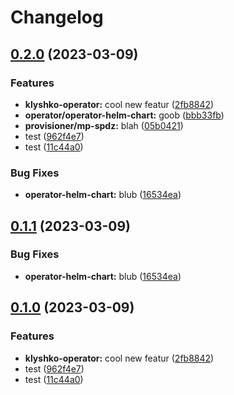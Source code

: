 # Changelog

## [0.2.0](https://github.com/strieflin/klyshko/compare/klyshko-mp-spdz-v0.1.1...klyshko-mp-spdz-v0.2.0) (2023-03-09)


### Features

* **klyshko-operator:** cool new featur ([2fb8842](https://github.com/strieflin/klyshko/commit/2fb8842a532e5d2987fb450b3cd09488f7da5e57))
* **operator/operator-helm-chart:** goob ([bbb33fb](https://github.com/strieflin/klyshko/commit/bbb33fb3e1212a082a09e95ab87066038b3d6d22))
* **provisioner/mp-spdz:** blah ([05b0421](https://github.com/strieflin/klyshko/commit/05b04212177dd21e027571bfe2d2a14ca99c2c8a))
* test ([962f4e7](https://github.com/strieflin/klyshko/commit/962f4e7847c88dc10e6bc2f0669950538d08aebf))
* test ([11c44a0](https://github.com/strieflin/klyshko/commit/11c44a080a81987a2558d20e1c5c29c47a8c3246))


### Bug Fixes

* **operator-helm-chart:** blub ([16534ea](https://github.com/strieflin/klyshko/commit/16534ea280063fc7316888be3b89b9f9c9e6dddc))

## [0.1.1](https://github.com/strieflin/klyshko/compare/mp-spdz-v0.1.0...mp-spdz-v0.1.1) (2023-03-09)


### Bug Fixes

* **operator-helm-chart:** blub ([16534ea](https://github.com/strieflin/klyshko/commit/16534ea280063fc7316888be3b89b9f9c9e6dddc))

## [0.1.0](https://github.com/strieflin/klyshko/compare/mp-spdz-v0.0.1...mp-spdz-v0.1.0) (2023-03-09)


### Features

* **klyshko-operator:** cool new featur ([2fb8842](https://github.com/strieflin/klyshko/commit/2fb8842a532e5d2987fb450b3cd09488f7da5e57))
* test ([962f4e7](https://github.com/strieflin/klyshko/commit/962f4e7847c88dc10e6bc2f0669950538d08aebf))
* test ([11c44a0](https://github.com/strieflin/klyshko/commit/11c44a080a81987a2558d20e1c5c29c47a8c3246))

